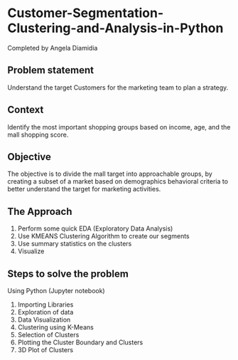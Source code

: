 # Customer-Segmentation-Clustering-and-Analysis-in-Python
Completed by Angela Diamidia
## Problem statement
Understand the target Customers for the marketing team to plan a strategy.
## Context
Identify the most important shopping groups based on income, age, and the mall shopping score.

## Objective
The objective is to divide the mall target into approachable groups, by creating a subset of a market based on demographics behavioral criteria to better understand the target for marketing activities.

## The Approach
1.	Perform some quick EDA (Exploratory Data Analysis)
2.	Use KMEANS Clustering Algorithm to create our segments
3.	Use summary statistics on the clusters 
4.	Visualize 

## Steps to solve the problem
Using Python (Jupyter notebook)
1.	Importing Libraries
2.	Exploration of data
3.	Data Visualization
4.	Clustering using K-Means
5.	Selection of Clusters
6.	Plotting the Cluster Boundary and Clusters
7.	3D Plot of Clusters
